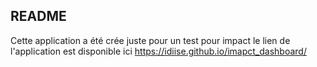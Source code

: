 ## README

Cette application a été crée juste pour un  test pour impact
le lien de l'application est disponible ici https://idiise.github.io/imapct_dashboard/ 